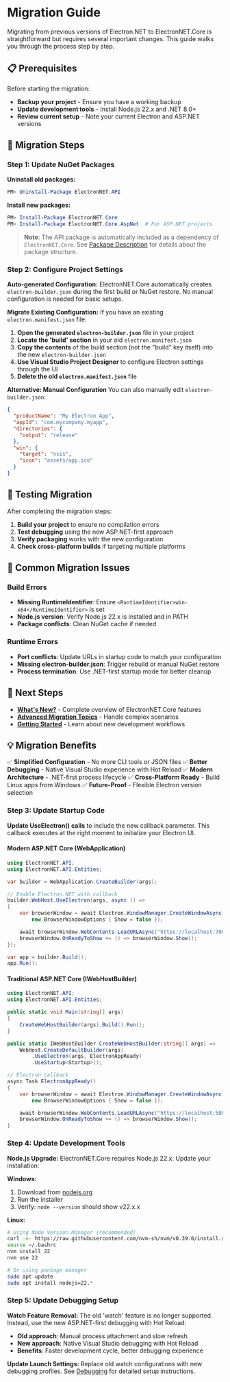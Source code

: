 # Migration Guide

Migrating from previous versions of Electron.NET to ElectronNET.Core is straightforward but requires several important changes. This guide walks you through the process step by step.

## 📋 Prerequisites

Before starting the migration:

- **Backup your project** - Ensure you have a working backup
- **Update development tools** - Install Node.js 22.x and .NET 8.0+
- **Review current setup** - Note your current Electron and ASP.NET versions

## 🚀 Migration Steps

### Step 1: Update NuGet Packages

**Uninstall old packages:**
```powershell
PM> Uninstall-Package ElectronNET.API
```

**Install new packages:**
```powershell
PM> Install-Package ElectronNET.Core
PM> Install-Package ElectronNET.Core.AspNet  # For ASP.NET projects
```

> **Note**: The API package is automatically included as a dependency of `ElectronNET.Core`. See [Package Description](../Releases/Package-Description.md) for details about the package structure.


### Step 2: Configure Project Settings

**Auto-generated Configuration:**
ElectronNET.Core automatically creates `electron-builder.json` during the first build or NuGet restore. No manual configuration is needed for basic setups.

**Migrate Existing Configuration:**
If you have an existing `electron.manifest.json` file:

1. **Open the generated `electron-builder.json`** file in your project
2. **Locate the 'build' section** in your old `electron.manifest.json`
3. **Copy the contents** of the build section (not the "build" key itself) into the new `electron-builder.json`
4. **Use Visual Studio Project Designer** to configure Electron settings through the UI
5. **Delete the old `electron.manifest.json`** file

**Alternative: Manual Configuration**
You can also manually edit `electron-builder.json`:

```json
{
  "productName": "My Electron App",
  "appId": "com.mycompany.myapp",
  "directories": {
    "output": "release"
  },
  "win": {
    "target": "nsis",
    "icon": "assets/app.ico"
  }
}
```

## 🎯 Testing Migration

After completing the migration steps:

1. **Build your project** to ensure no compilation errors
2. **Test debugging** using the new ASP.NET-first approach
3. **Verify packaging** works with the new configuration
4. **Check cross-platform builds** if targeting multiple platforms

## 🚨 Common Migration Issues

### Build Errors
- **Missing RuntimeIdentifier**: Ensure `<RuntimeIdentifier>win-x64</RuntimeIdentifier>` is set
- **Node.js version**: Verify Node.js 22.x is installed and in PATH
- **Package conflicts**: Clean NuGet cache if needed

### Runtime Errors
- **Port conflicts**: Update URLs in startup code to match your configuration
- **Missing electron-builder.json**: Trigger rebuild or manual NuGet restore
- **Process termination**: Use .NET-first startup mode for better cleanup

## 🚀 Next Steps

- **[What's New?](What's-New.md)** - Complete overview of ElectronNET.Core features
- **[Advanced Migration Topics](Advanced-Migration-Topics.md)** - Handle complex scenarios
- **[Getting Started](GettingStarted/ASP.Net.md)** - Learn about new development workflows

## 💡 Migration Benefits

✅ **Simplified Configuration** - No more CLI tools or JSON files
✅ **Better Debugging** - Native Visual Studio experience with Hot Reload
✅ **Modern Architecture** - .NET-first process lifecycle
✅ **Cross-Platform Ready** - Build Linux apps from Windows
✅ **Future-Proof** - Flexible Electron version selection

### Step 3: Update Startup Code

**Update UseElectron() calls** to include the new callback parameter. This callback executes at the right moment to initialize your Electron UI.

#### Modern ASP.NET Core (WebApplication)

```csharp
using ElectronNET.API;
using ElectronNET.API.Entities;

var builder = WebApplication.CreateBuilder(args);

// Enable Electron.NET with callback
builder.WebHost.UseElectron(args, async () =>
{
    var browserWindow = await Electron.WindowManager.CreateWindowAsync(
        new BrowserWindowOptions { Show = false });

    await browserWindow.WebContents.LoadURLAsync("https://localhost:7001");
    browserWindow.OnReadyToShow += () => browserWindow.Show();
});

var app = builder.Build();
app.Run();
```

#### Traditional ASP.NET Core (IWebHostBuilder)

```csharp
using ElectronNET.API;
using ElectronNET.API.Entities;

public static void Main(string[] args)
{
    CreateWebHostBuilder(args).Build().Run();
}

public static IWebHostBuilder CreateWebHostBuilder(string[] args) =>
    WebHost.CreateDefaultBuilder(args)
        .UseElectron(args, ElectronAppReady)
        .UseStartup<Startup>();

// Electron callback
async Task ElectronAppReady()
{
    var browserWindow = await Electron.WindowManager.CreateWindowAsync(
        new BrowserWindowOptions { Show = false });

    await browserWindow.WebContents.LoadURLAsync("https://localhost:5001");
    browserWindow.OnReadyToShow += () => browserWindow.Show();
}
```


### Step 4: Update Development Tools

**Node.js Upgrade:**
ElectronNET.Core requires Node.js 22.x. Update your installation:

**Windows:**
1. Download from [nodejs.org](https://nodejs.org)
2. Run the installer
3. Verify: `node --version` should show v22.x.x

**Linux:**
```bash
# Using Node Version Manager (recommended)
curl -o- https://raw.githubusercontent.com/nvm-sh/nvm/v0.39.0/install.sh | bash
source ~/.bashrc
nvm install 22
nvm use 22

# Or using package manager
sudo apt update
sudo apt install nodejs=22.*
```

### Step 5: Update Debugging Setup

**Watch Feature Removal:**
The old 'watch' feature is no longer supported. Instead, use the new ASP.NET-first debugging with Hot Reload:

- **Old approach**: Manual process attachment and slow refresh
- **New approach**: Native Visual Studio debugging with Hot Reload
- **Benefits**: Faster development cycle, better debugging experience

**Update Launch Settings:**
Replace old watch configurations with new debugging profiles. See [Debugging](GettingStarted/Debugging.md) for detailed setup instructions.
